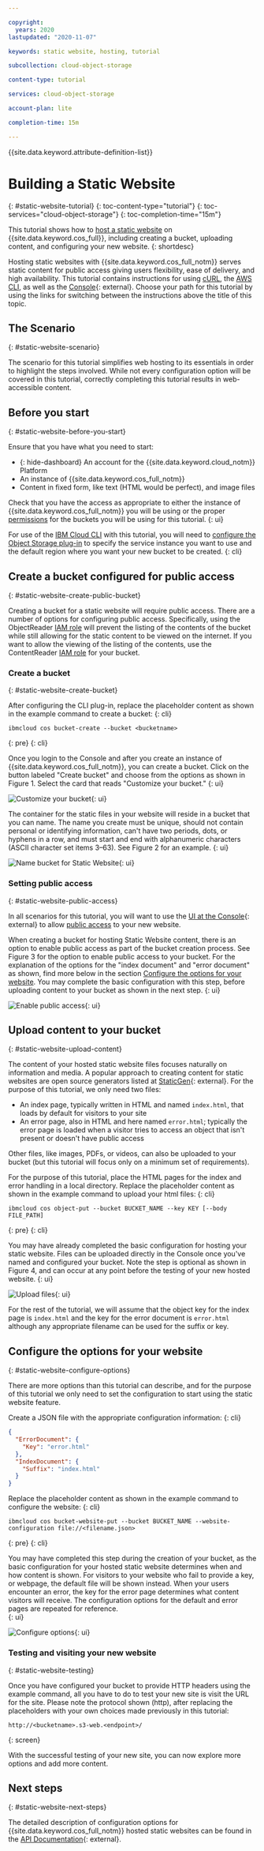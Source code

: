 ```yaml
---

copyright:
  years: 2020
lastupdated: "2020-11-07"

keywords: static website, hosting, tutorial 

subcollection: cloud-object-storage

content-type: tutorial

services: cloud-object-storage

account-plan: lite

completion-time: 15m

---
```


{{site.data.keyword.attribute-definition-list}}

# Building a Static Website
{: #static-website-tutorial}
{: toc-content-type="tutorial"}
{: toc-services="cloud-object-storage"}
{: toc-completion-time="15m"}

This tutorial shows how to [host a static website](/docs/cloud-object-storage?topic=cloud-object-storage-static-website-options) on {{site.data.keyword.cos_full}}, including creating a bucket, uploading content, and configuring your new website.
{: shortdesc}

Hosting static websites with {{site.data.keyword.cos_full_notm}} serves static content for public access giving users flexibility, ease of delivery, and high availability. This tutorial contains instructions for using [cURL](/docs/cloud-object-storage?topic=cloud-object-storage-curl), the [AWS CLI](/docs/cloud-object-storage?topic=cloud-object-storage-aws-cli), as well as the [Console](https://cloud.ibm.com/login){: external}. Choose your path for this tutorial by using the links for switching between the instructions above the title of this topic.

## The Scenario
{: #static-website-scenario}

The scenario for this tutorial simplifies web hosting to its essentials in order to highlight the steps involved. While not every configuration option will be covered in this tutorial, correctly completing this tutorial results in web-accessible content.

## Before you start
{: #static-website-before-you-start}

Ensure that you have what you need to start:

- {: hide-dashboard} An account for the {{site.data.keyword.cloud_notm}} Platform 
- An instance of {{site.data.keyword.cos_full_notm}}
- Content in fixed form, like text (HTML would be perfect), and image files

Check that you have the access as appropriate to either the instance of {{site.data.keyword.cos_full_notm}} you will be using or the proper [permissions](/docs/cloud-object-storage?topic=cloud-object-storage-iam-bucket-permissions) for the buckets you will be using for this tutorial. 
{: ui}

For use of the [IBM Cloud CLI](/docs/cloud-object-storage?topic=cloud-object-storage-cli-plugin-ic-cos-cli) with this tutorial, you will need to [configure the Object Storage plug-in](/docs/cloud-object-storage?topic=cloud-object-storage-cli-plugin-ic-cos-cli#ic-config) to specify the service instance you want to use and the default region where you want your new bucket to be created. 
{: cli}

## Create a bucket configured for public access
{: #static-website-create-public-bucket}

Creating a bucket for a static website will require public access. There are a number of options for configuring public access. Specifically, using the ObjectReader [IAM role](/docs/cloud-object-storage?topic=cloud-object-storage-iam) will prevent the listing of the contents of the bucket while still allowing for the static content to be viewed on the internet. If you want to allow the viewing of the listing of the contents, use the ContentReader [IAM role](/docs/cloud-object-storage?topic=cloud-object-storage-iam) for your bucket.

### Create a bucket
{: #static-website-create-bucket}

After configuring the CLI plug-in, replace the placeholder content as shown in the example command to create a bucket:
{: cli}

```
ibmcloud cos bucket-create --bucket <bucketname>
```
{: pre}
{: cli}

Once you login to the Console and after you create an instance of {{site.data.keyword.cos_full_notm}}, you can create a bucket. Click on the button labeled "Create bucket" and choose from the options as shown in Figure 1. Select the card that reads "Customize your bucket."
{: ui}

![Customize your bucket](https://docs-resources.s3.us.cloud-object-storage.appdomain.cloud/cos-sw-ui-bucket-cards.jpg){: ui}

The container for the static files in your website will reside in a bucket that you can name. The name you create must be unique, should not contain personal or identifying information, can't have two periods, dots, or hyphens in a row, and must start and end with alphanumeric characters (ASCII character set items 3&ndash;63). See Figure 2 for an example.
{: ui}

![Name bucket for Static Website](https://docs-resources.s3.us.cloud-object-storage.appdomain.cloud/cos-sw-ui-bucketname.jpg){: ui}

### Setting public access
{: #static-website-public-access}

In all scenarios for this tutorial, you will want to use the [UI at the Console](https://cloud.ibm.com/login){: external} to allow [public access](/docs/cloud-object-storage?topic=cloud-object-storage-iam-public-access) to your new website.

When creating a bucket for hosting Static Website content, there is an option to enable public access as part of the bucket creation process. See Figure 3 for the option to enable public access to your bucket. For the explanation of the options for the "index document" and "error document" as shown, find more below in the section [Configure the options for your website](/docs/cloud-object-storage?topic=cloud-object-storage-static-website-tutorial#static-website-configure-options). You may complete the basic configuration with this step, before uploading content to your bucket as shown in the next step.
{: ui}

![Enable public access](https://docs-resources.s3.us.cloud-object-storage.appdomain.cloud/cos-sw-ui-complete-config.jpg){: ui}

## Upload content to your bucket
{: #static-website-upload-content}

The content of your hosted static website files focuses naturally on information and media. A popular approach to creating content for static websites are open source generators listed at [StaticGen](https://www.staticgen.com){: external}. For the purpose of this tutorial, we only need two files:

- An index page, typically written in HTML and named `index.html`, that loads by default for visitors to your site
- An error page, also in HTML and here named `error.html`; typically the error page is loaded when a visitor tries to access an object that isn't present or doesn't have public access

Other files, like images, PDFs, or videos, can also be uploaded to your bucket (but this tutorial will focus only on a minimum set of requirements).

For the purpose of this tutorial, place the HTML pages for the index and error handling in a local directory. Replace the placeholder content as shown in the example command to upload your html files:
{: cli}

```
ibmcloud cos object-put --bucket BUCKET_NAME --key KEY [--body FILE_PATH]
```
{: pre}
{: cli}

You may have already completed the basic configuration for hosting your static website. Files can be uploaded directly in the Console once you've named and configured your bucket. Note the step is optional as shown in Figure 4, and can occur at any point before the testing of your new hosted website.
{: ui}

![Upload files](https://docs-resources.s3.us.cloud-object-storage.appdomain.cloud/cos-sw-ui-upload-files.jpg){: ui}

For the rest of the tutorial, we will assume that the object key for the index page is `index.html` and the key for the error document is `error.html` although any appropriate filename can be used for the suffix or key.

## Configure the options for your website
{: #static-website-configure-options}

There are more options than this tutorial can describe, and for the purpose of this tutorial we only need to set the configuration to start using the static website feature.

Create a JSON file with the appropriate configuration information:
{: cli}

```json
{
  "ErrorDocument": {
    "Key": "error.html"
  },
  "IndexDocument": {
    "Suffix": "index.html"
  }
}
```

Replace the placeholder content as shown in the example command to configure the website:
{: cli}

```
ibmcloud cos bucket-website-put --bucket BUCKET_NAME --website-configuration file://<filename.json>
```
{: pre}
{: cli}

You may have completed this step during the creation of your bucket, as the basic configuration for your hosted static website determines when and how content is shown. For visitors to your website who fail to provide a key, or webpage, the default file will be shown instead. When your users encounter an error, the key for the error page determines what content visitors will receive. The configuration options for the default and error pages are repeated for reference.  
{: ui}

![Configure options](https://docs-resources.s3.us.cloud-object-storage.appdomain.cloud/cos-sw-ui-complete-config.jpg){: ui}

### Testing and visiting your new website
{: #static-website-testing}

Once you have configured your bucket to provide HTTP headers using the example command, all you have to do to test your new site is visit the URL for the site. Please note the protocol shown (http), after replacing the placeholders with your own choices made previously in this tutorial:

```
http://<bucketname>.s3-web.<endpoint>/
```
{: screen}

With the successful testing of your new site, you can now explore more options and add more content.

## Next steps
{: #static-website-next-steps}

The detailed description of configuration options for {{site.data.keyword.cos_full_notm}} hosted static websites can be found in the [API Documentation](https://cloud.ibm.com/apidocs/cos/cos-compatibility){: external}.
